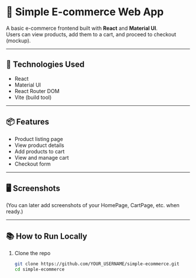 # 🛒 Simple E-commerce Web App

A basic e-commerce frontend built with **React** and **Material UI**.  
Users can view products, add them to a cart, and proceed to checkout (mockup).

---

## 🚀 Technologies Used
- React
- Material UI
- React Router DOM
- Vite (build tool)

---

## 📦 Features
- Product listing page
- View product details
- Add products to cart
- View and manage cart
- Checkout form

---

## 🖥️ Screenshots

(You can later add screenshots of your HomePage, CartPage, etc. when ready.)

---

## 📚 How to Run Locally

1. Clone the repo
   ```bash
   git clone https://github.com/YOUR_USERNAME/simple-ecommerce.git
   cd simple-ecommerce
